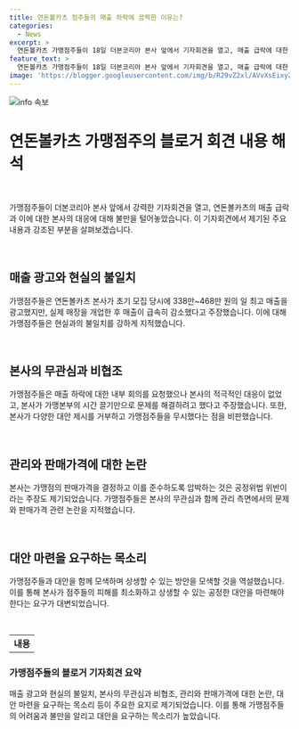 ```yaml
---
title: 연돈볼카츠 점주들의 매출 하락에 끔찍한 이유는?
categories:
  - News
excerpt: >
  연돈볼카츠 가맹점주들이 18일 더본코리아 본사 앞에서 기자회견을 열고, 매출 급락에 대한 대응 방안을 요구했다. 가맹점주들은 본사의 광고와는 달리 매출이 급속히 빠지기 시작했다고 주장하며, 본사의 대응이 적극적이지 않다고 지적했다. 또한, 본사가 가맹점의 판매가격을 결정하고 압박하는 것은 공정위법 위반이라며, 본사에 대안을 요구했다. 이에 대해 더본코리아 측은 어떤 입장을 취할지 주목된다. (단어 수: 105)
feature_text: >
  연돈볼카츠 가맹점주들이 18일 더본코리아 본사 앞에서 기자회견을 열고, 매출 급락에 대한 대응 방안을 요구했다. 가맹점주들은 본사의 광고와는 달리 매출이 급속히 빠지기 시작했다고 주장하며, 본사의 대응이 적극적이지 않다고 지적했다. 또한, 본사가 가맹점의 판매가격을 결정하고 압박하는 것은 공정위법 위반이라며, 본사에 대안을 요구했다. 이에 대해 더본코리아 측은 어떤 입장을 취할지 주목된다. (단어 수: 105)
image: 'https://blogger.googleusercontent.com/img/b/R29vZ2xl/AVvXsEixyZcFfHzMRdzZMjFBmAUKJYCLCGyLL1o632UiGVXcaFdKo_bkvkuCioo0uUKlGfBVcT3P84aROyZIXSBEx3Aw5nCQ3pTgDom1WDC4m8eifvWiAmWEEVb4x6G_l8C0QH225ldMjyaFvpxGEBGNO37VmDTDMHGhJPq73UglMfDca1-0aw/s1600/blogspot.png'
---
```


<p><img src="https://blogger.googleusercontent.com/img/b/R29vZ2xl/AVvXsEixyZcFfHzMRdzZMjFBmAUKJYCLCGyLL1o632UiGVXcaFdKo_bkvkuCioo0uUKlGfBVcT3P84aROyZIXSBEx3Aw5nCQ3pTgDom1WDC4m8eifvWiAmWEEVb4x6G_l8C0QH225ldMjyaFvpxGEBGNO37VmDTDMHGhJPq73UglMfDca1-0aw/s1600/blogspot.png" alt="info 속보" /></p>

<h1>연돈볼카츠 가맹점주의 블로거 회견 내용 해석</h1>

<p data-ke-size="size16">&nbsp;</p>

<p>가맹점주들이 더본코리아 본사 앞에서 강력한 기자회견을 열고, 연돈볼카츠의 매출 급락과 이에 대한 본사의 대응에 대해 불만을 털어놓았습니다. 이 기자회견에서 제기된 주요 내용과 강조된 부분을 살펴보겠습니다.</p>

<p data-ke-size="size16">&nbsp;</p>

<h2 data-ke-size="size26">매출 광고와 현실의 불일치</h2>

<p>가맹점주들은 연돈볼카츠 본사가 초기 모집 당시에 338만~468만 원의 일 최고 매출을 광고했지만, 실제 매장을 개업한 후 매출이 급속히 감소했다고 주장했습니다. 이에 대해 가맹점주들은 현실과의 불일치를 강하게 지적했습니다.</p>

<p data-ke-size="size16">&nbsp;</p>

<h2 data-ke-size="size26">본사의 무관심과 비협조</h2>

<p>가맹점주들은 매출 하락에 대한 내부 회의를 요청했으나 본사의 적극적인 대응이 없었고, 본사가 가맹본부의 시간 끌기만으로 문제를 해결하려고 했다고 주장했습니다. 또한, 본사가 다양한 대안 제시를 거부하고 가맹점주들을 무시했다는 점을 비판했습니다.</p>

<p data-ke-size="size16">&nbsp;</p>

<h2 data-ke-size="size26">관리와 판매가격에 대한 논란</h2>

<p>본사는 가맹점의 판매가격을 결정하고 이를 준수하도록 압박하는 것은 공정위법 위반이라는 주장도 제기되었습니다. 가맹점주들은 본사의 무관심과 함께 관리 측면에서의 문제와 판매가격 관련 논란을 지적했습니다.</p>

<p data-ke-size="size16">&nbsp;</p>

<h2 data-ke-size="size26">대안 마련을 요구하는 목소리</h2>

<p>가맹점주들과 대안을 함께 모색하며 상생할 수 있는 방안을 모색할 것을 역설했습니다. 이를 통해 본사가 점주들의 피해를 최소화하고 상생할 수 있는 공정한 대안을 마련해야 한다는 요구가 대변되었습니다.</p>

<p data-ke-size="size16">&nbsp;</p>

<table>
    <tbody>
        <tr>
            <td style="text-align: center; height: 17px;"><b>내용</b></td>
        </tr>
    </tbody>
</table>

<h3>가맹점주들의 블로거 기자회견 요약</h3>

<p>매출 광고와 현실의 불일치, 본사의 무관심과 비협조, 관리와 판매가격에 대한 논란, 대안 마련을 요구하는 목소리 등이 주요한 요지로 제기되었습니다. 이를 통해 가맹점주들의 어려움과 불만을 알리고 대안을 요구하는 목소리가 높았습니다.</p>

<p data-ke-size="size16">&nbsp;</p>

